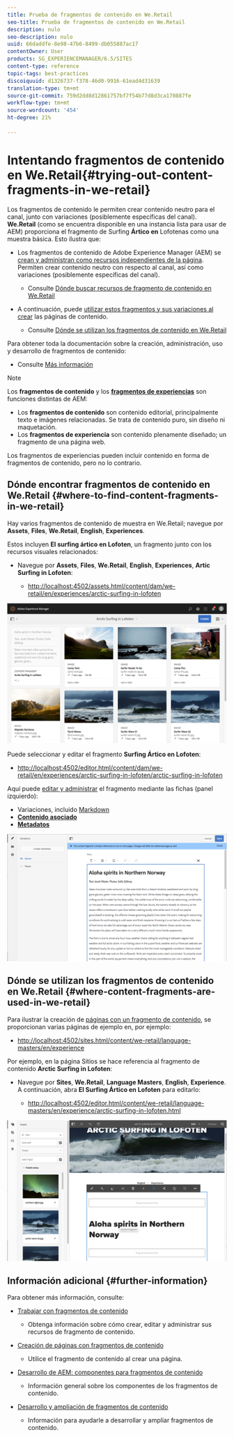 ```yaml
---
title: Prueba de fragmentos de contenido en We.Retail
seo-title: Prueba de fragmentos de contenido en We.Retail
description: nulo
seo-description: nulo
uuid: 66daddfe-8e98-47b6-8499-db055887ac17
contentOwner: User
products: SG_EXPERIENCEMANAGER/6.5/SITES
content-type: reference
topic-tags: best-practices
discoiquuid: d1326737-f378-46d0-9916-61ead4d31639
translation-type: tm+mt
source-git-commit: 759d2dd8d12861757bf7f54b77d8d3ca170887fe
workflow-type: tm+mt
source-wordcount: '454'
ht-degree: 21%

---
```



# Intentando fragmentos de contenido en We.Retail{#trying-out-content-fragments-in-we-retail}

Los fragmentos de contenido le permiten crear contenido neutro para el canal, junto con variaciones (posiblemente específicas del canal). **We.Retail**  (como se encuentra disponible en una instancia lista para usar de AEM) proporciona el fragmento de Surfing  **Ártico en** Lofotenas como una muestra básica. Esto ilustra que:

* Los fragmentos de contenido de Adobe Experience Manager (AEM) se [crean y administran como recursos independientes de la página](/help/assets/content-fragments/content-fragments.md). Permiten crear contenido neutro con respecto al canal, así como variaciones (posiblemente específicas del canal). 

   * Consulte [Dónde buscar recursos de fragmento de contenido en We.Retail](#where-to-find-content-fragments-in-we-retail)

* A continuación, puede [utilizar estos fragmentos y sus variaciones al crear](/help/sites-authoring/content-fragments.md) las páginas de contenido.

   * Consulte [Dónde se utilizan los fragmentos de contenido en We.Retail](#where-content-fragments-are-used-in-we-retail)

Para obtener toda la documentación sobre la creación, administración, uso y desarrollo de fragmentos de contenido:

* Consulte [Más información](#further-information)

>[!NOTE]
>
>Los **fragmentos de contenido** y los **[fragmentos de experiencias](/help/sites-authoring/experience-fragments.md)** son funciones distintas de AEM:
>
>* Los **fragmentos de contenido** son contenido editorial, principalmente texto e imágenes relacionadas. Se trata de contenido puro, sin diseño ni maquetación.
>* Los **fragmentos de experiencia** son contenido plenamente diseñado; un fragmento de una página web. 

>
>
Los fragmentos de experiencias pueden incluir contenido en forma de fragmentos de contenido, pero no lo contrario.

## Dónde encontrar fragmentos de contenido en We.Retail {#where-to-find-content-fragments-in-we-retail}

Hay varios fragmentos de contenido de muestra en We.Retail; navegue por **Assets**, **Files**, **We.Retail**, **English**, **Experiences**.

Estos incluyen **El surfing ártico en Lofoten**, un fragmento junto con los recursos visuales relacionados:

* Navegue por **Assets**, **Files**, **We.Retail**, **English**, **Experiences**, **Artic Surfing in Lofoten**:

   * [http://localhost:4502/assets.html/content/dam/we-retail/en/experiences/arctic-surfing-in-lofoten](http://localhost:4502/assets.html/content/dam/we-retail/en/experiences/arctic-surfing-in-lofoten)

![cf-44](assets/cf-44.png)

Puede seleccionar y editar el fragmento **Surfing Ártico en Lofoten**:

* [http://localhost:4502/editor.html/content/dam/we-retail/en/experiences/arctic-surfing-in-lofoten/arctic-surfing-in-lofoten](http://localhost:4502/editor.html/content/dam/we-retail/en/experiences/arctic-surfing-in-lofoten/arctic-surfing-in-lofoten)

Aquí puede [editar y administrar](/help/assets/content-fragments/content-fragments.md) el fragmento mediante las fichas (panel izquierdo):

<!--![](do-not-localize/cf-45-aa.png) ![](do-not-localize/cf-45-a.png) ASSET does not exist-->

* **[](/help/assets/content-fragments/content-fragments-variations.md)** Variaciones, incluido  [Markdown](/help/assets/content-fragments/content-fragments-markdown.md)
* **[Contenido asociado](/help/assets/content-fragments/content-fragments-assoc-content.md)**
* **[Metadatos](/help/assets/content-fragments/content-fragments-metadata.md)**

![cf-46](assets/cf-46.png)

## Dónde se utilizan los fragmentos de contenido en We.Retail {#where-content-fragments-are-used-in-we-retail}

Para ilustrar la creación de [páginas con un fragmento de contenido](/help/sites-authoring/content-fragments.md), se proporcionan varias páginas de ejemplo en, por ejemplo:

* [http://localhost:4502/sites.html/content/we-retail/language-masters/en/experience](http://localhost:4502/sites.html/content/we-retail/language-masters/en/experience)

Por ejemplo, en la página Sitios se hace referencia al fragmento de contenido **Arctic Surfing in Lofoten**:

* Navegue por **Sites**, **We.Retail**, **Language Masters**, **English**, **Experience**. A continuación, abra **El Surfing Ártico en Lofoten** para editarlo:

   * [http://localhost:4502/editor.html/content/we-retail/language-masters/en/experience/arctic-surfing-in-lofoten.html](http://localhost:4502/editor.html/content/we-retail/language-masters/en/experience/arctic-surfing-in-lofoten.html)

![cf-53](assets/cf-53.png)

## Información adicional {#further-information}

Para obtener más información, consulte:

* [Trabajar con fragmentos de contenido](/help/assets/content-fragments/content-fragments.md)

   * Obtenga información sobre cómo crear, editar y administrar sus recursos de fragmento de contenido.

* [Creación de páginas con fragmentos de contenido](/help/sites-authoring/content-fragments.md)

   * Utilice el fragmento de contenido al crear una página.

* [Desarrollo de AEM: componentes para fragmentos de contenido](/help/sites-developing/components-content-fragments.md)

   * Información general sobre los componentes de los fragmentos de contenido.

* [Desarrollo y ampliación de fragmentos de contenido](/help/sites-developing/customizing-content-fragments.md)

   * Información para ayudarle a desarrollar y ampliar fragmentos de contenido.

